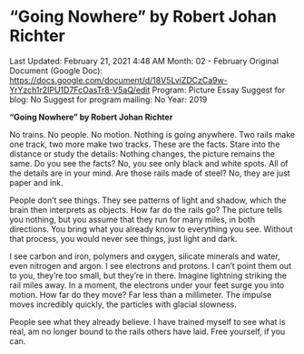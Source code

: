 # “Going Nowhere” by Robert Johan Richter

Last Updated: February 21, 2021 4:48 AM
Month: 02 - February
Original Document (Google Doc): https://docs.google.com/document/d/18V5LviZDCzCa9w-YrYzch1r2IPU1D7FcOasTr8-V5aQ/edit
Program: Picture Essay
Suggest for blog: No
Suggest for program mailing: No
Year: 2019

**“Going Nowhere” by Robert Johan Richter**

No trains. No people. No motion. Nothing is going anywhere. Two rails make one track, two more make two tracks. These are the facts. Stare into the distance or study the details: Nothing changes, the picture remains the same. Do you see the facts? No, you see only black and white spots. All of the details are in your mind. Are those rails made of steel? No, they are just paper and ink.

People don’t see things. They see patterns of light and shadow, which the brain then interprets as objects. How far do the rails go? The picture tells you nothing, but you assume that they run for many miles, in both directions. You bring what you already know to everything you see. Without that process, you would never see things, just light and dark.

I see carbon and iron, polymers and oxygen, silicate minerals and water, even nitrogen and argon. I see electrons and protons. I can’t point them out to you, they’re too small, but they’re in there. Imagine lightning striking the rail miles away. In a moment, the electrons under your feet surge you into motion. How far do they move? Far less than a millimeter. The impulse moves incredibly quickly, the particles with glacial slowness.

People see what they already believe. I have trained myself to see what is real, am no longer bound to the rails others have laid. Free yourself, if you can.